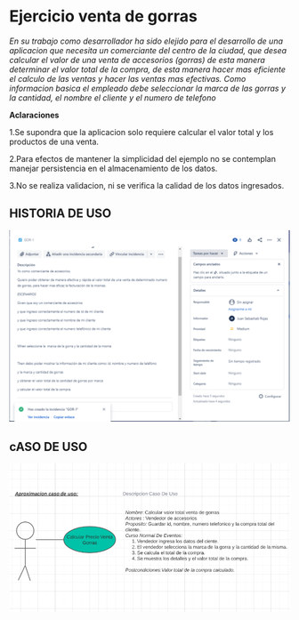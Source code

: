# Ejercicio venta de gorras
*En su trabajo como desarrollador ha sido elejido para el desarrollo de una aplicacion que necesita un comerciante del centro de la ciudad, que desea calcular el valor de una venta de accesorios (gorras) de esta manera determinar el valor total de la compra, de esta manera hacer mas eficiente el calculo de las ventas y hacer las ventas mas efectivas.*
*Como informacion basica el empleado debe seleccionar la marca de las gorras y la cantidad, el nombre el cliente y el numero de telefono*

**Aclaraciones**

1.Se supondra que la aplicacion solo requiere calcular el valor total y los productos de una venta.

2.Para efectos de mantener la simplicidad del ejemplo no se contemplan manejar persistencia en el almacenamiento de los datos.

3.No se realiza validacion, ni se verifica la calidad de los datos ingresados.

## HISTORIA DE USO

![historia de usuario.](IMGGIT/IMGGIT/historia.PNG)

## cASO DE USO

![historia de usuario.](IMGGIT/IMGGIT/uso.PNG)



